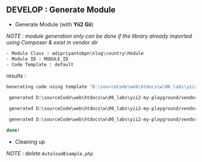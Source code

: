 DEVELOP : Generate Module
-------------------------

- Generate Module (with **Yii2 Gii**)

*NOTE : module generation only can be done if the library already imported using Composer & exist in vendor dir*

```sh
- Module Class : adipriyantobpn\klog\country\Module
- Module ID : MODULE_ID
- Code Template : default
```

results :

```sh
Generating code using template "D:\sourceCode\web\htdocs\w\00_labs\yii2-my-playground/vendor\yiisoft\yii2-gii\generators\module/default"...

 generated D:\sourceCode\web\htdocs\w\00_labs\yii2-my-playground/vendor\adipriyantobpn\klog-country\Module.php

 generated D:\sourceCode\web\htdocs\w\00_labs\yii2-my-playground/vendor\adipriyantobpn\klog-country\controllers\DefaultController.php

 generated D:\sourceCode\web\htdocs\w\00_labs\yii2-my-playground/vendor\adipriyantobpn\klog-country\views\default\index.php

done!
```

- Cleaning up

*NOTE : delete ` AutoloadExample.php `*